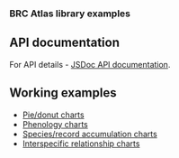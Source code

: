 ### BRC Atlas library examples

## API documentation
For API details - [JSDoc API documentation](https://biologicalrecordscentre.github.io/brc-charts/docs/api/).

## Working examples
- [Pie/donut charts](example-1.html)
- [Phenology charts](example-2.html)
- [Species/record accumulation charts](example-3.html)
- [Interspecific relationship charts](example-4.html)